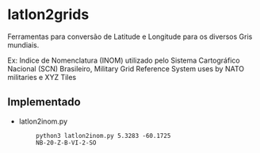 # latlon2grids
Ferramentas para conversão de Latitude e Longitude para os diversos Gris mundiais. 

Ex: Indice de Nomenclatura (INOM) utilizado pelo Sistema Cartográfico Nacional (SCN) Brasileiro, Military Grid Reference System uses by NATO militaries e XYZ Tiles

## Implementado

* latlon2inom.py
```
        python3 latlon2inom.py 5.3283 -60.1725
        NB-20-Z-B-VI-2-SO
```
